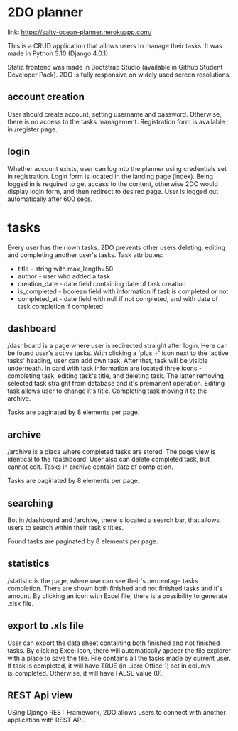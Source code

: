 # 2DO planner


link: https://salty-ocean-planner.herokuapp.com/

This is a CRUD application that allows users to manage their tasks.
It was made in Python 3.10 (Django 4.0.1)

Static frontend was made in Bootstrap Studio (available in Github Student Developer Pack). 2DO is fully responsive on widely used screen resolutions.

## account creation

User should create account, setting username and password.
Otherwise, there is no access to the tasks management.
Registration form is available in /register page.


## login
Whether account exists, user can log into the planner using credentials
set in registration.
Login form is located in the landing page (index).
Being logged in is required to get access to the content, otherwise
2DO would display login form, and then redirect to desired page.
User is logged out automatically after 600 secs.

# tasks
Every user has their own tasks.
2DO prevents other users deleting, editing and completing another user's tasks.
Task attributes:
* title - string with max_length=50
* author - user who added a task
* creation_date - date field containing date of task creation
* is_completed  - boolean field with information if task is completed or not
* completed_at - date field with null if not completed, and with date of task completion if completed


## dashboard
/dashboard is a page where user is redirected straight after login. 
Here can be found user's active tasks. With clicking a 'plus +' icon next to the
'active tasks' heading, user can add own task. After that, task will be
visible underneath.
In card with task information are located three icons - completing task, editing task's title, and deleting task.
The latter removing selected task straight from database and it's premanent operation.
Editing task allows user to change it's title. Completing task moving it to the archive.

Tasks are paginated by 8 elements per page.
## archive
/archive is a place where completed tasks are stored. The page view is identical to the /dashboard. 
User also can delete completed task, but cannot edit.
Tasks in archive contain date of completion.

Tasks are paginated by 8 elements per page.
## searching

Bot in /dashboard and /archive, there is located a search bar,
that allows users to search within their task's titles.


Found tasks are paginated by 8 elements per page.
## statistics

/statistic is the page, where use can see their's percentage tasks completion.
There are shown both finished and not finished tasks and it's amount.
By clicking an icon with Excel file, there is a possibility to generate .xlsx file.


## export to .xls file
User can export the data sheet containing both finished and not finished tasks.
By clicking Excel icon, there will automatically appear the file explorer with a place to save the file.
File contains all the tasks made by current user.
If task is completed, it will have TRUE (in Libre Office 1) set in column is_completed.
Otherwise, it will have FALSE value (0).

## REST Api view
USing Django REST Framework, 2DO allows users to connect with another application with REST API.

